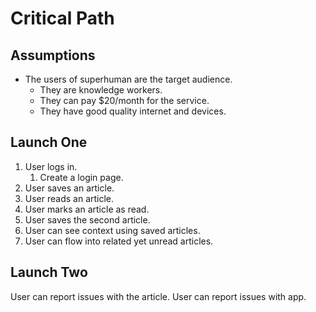 # Critical Path

## Assumptions

- The users of superhuman are the target audience.
  - They are knowledge workers.
  - They can pay $20/month for the service.
  - They have good quality internet and devices.

## Launch One

1. User logs in.
   1. Create a login page.
2. User saves an article.
3. User reads an article.
4. User marks an article as read.
5. User saves the second article.
6. User can see context using saved articles.
7. User can flow into related yet unread articles.

## Launch Two

User can report issues with the article.
User can report issues with app.
